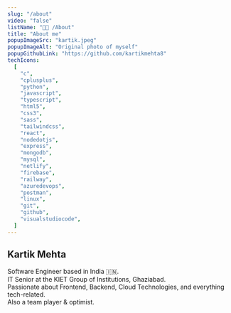 ```yaml
---
slug: "/about"
video: "false"
listName: "👨‍💻 /About"
title: "About me"
popupImageSrc: "kartik.jpeg"
popupImageAlt: "Original photo of myself"
popupGithubLink: "https://github.com/kartikmehta8"
techIcons:
  [
    "c",
    "cplusplus",
    "python",
    "javascript",
    "typescript",
    "html5",
    "css3",
    "sass",
    "tailwindcss",
    "react",
    "nodedotjs",
    "express",
    "mongodb",
    "mysql",
    "netlify",
    "firebase",
    "railway",
    "azuredevops",
    "postman",
    "linux",
    "git",
    "github",
    "visualstudiocode",
  ]
---
```


## Kartik Mehta

Software Engineer based in India 🇮🇳.<br>
IT Senior at the KIET Group of Institutions, Ghaziabad.<br>
Passionate about Frontend, Backend, Cloud Technologies, and everything tech-related.<br>
Also a team player & optimist.
